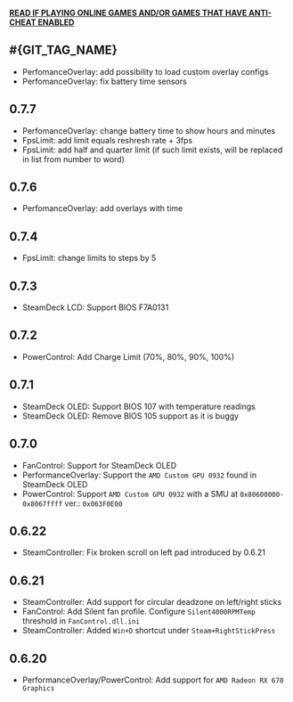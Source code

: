 [**READ IF PLAYING ONLINE GAMES AND/OR GAMES THAT HAVE ANTI-CHEAT ENABLED**](https://steam-deck-tools.ayufan.dev/#anti-cheat-and-antivirus-software)

## #{GIT_TAG_NAME}

- PerfomanceOverlay: add possibility to load custom overlay configs
- PerfomanceOverlay: fix battery time sensors

## 0.7.7

- PerfomanceOverlay: change battery time to show hours and minutes
- FpsLimit: add limit equals reshresh rate + 3fps
- FpsLimit: add half and quarter limit (if such limit exists, will be replaced in list from number to word)

## 0.7.6

- PerfomanceOverlay: add overlays with time

## 0.7.4

- FpsLimit: change limits to steps by 5

## 0.7.3

- SteamDeck LCD: Support BIOS F7A0131

## 0.7.2

- PowerControl: Add Charge Limit (70%, 80%, 90%, 100%)

## 0.7.1

- SteamDeck OLED: Support BIOS 107 with temperature readings
- SteamDeck OLED: Remove BIOS 105 support as it is buggy

## 0.7.0

- FanControl: Support for SteamDeck OLED
- PerformanceOverlay: Support the `AMD Custom GPU 0932` found in SteamDeck OLED
- PowerControl: Support `AMD Custom GPU 0932` with a SMU at `0x80600000-0x8067ffff` ver.: `0x063F0E00`

## 0.6.22

- SteamController: Fix broken scroll on left pad introduced by 0.6.21

## 0.6.21

- SteamController: Add support for circular deadzone on left/right sticks
- FanControl: Add Silent fan profile. Configure `Silent4000RPMTemp` threshold in `FanControl.dll.ini`
- SteamController: Added `Win+D` shortcut under `Steam+RightStickPress`

## 0.6.20

- PerformanceOverlay/PowerControl: Add support for `AMD Radeon RX 670 Graphics`
